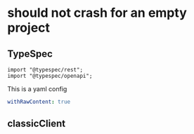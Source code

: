 # should not crash for an empty project

## TypeSpec

```tsp
import "@typespec/rest";
import "@typespec/openapi";

```

This is a yaml config

```yaml
withRawContent: true
```

## classicClient

```ts classicClient
```

